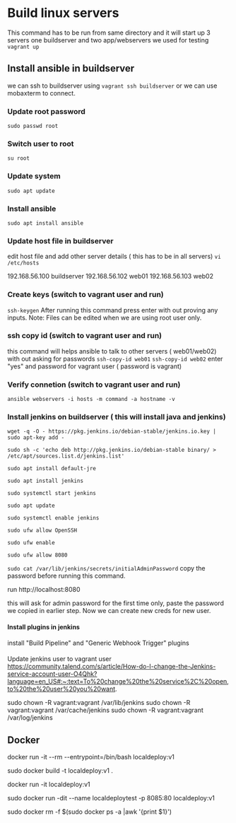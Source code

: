 # Build linux servers

This command has to be run from same directory and it will start up 3 servers
one buildserver and two app/webservers we used for testing 
`vagrant up`

## Install ansible in buildserver

we can ssh to buildserver using 
`vagrant ssh buildserver`
or we can use mobaxterm to connect.

### Update root password
`sudo passwd root`

### Switch user to root
`su root`

### Update system
`sudo apt update`

### Install ansible
`sudo apt install ansible`

### Update host file in buildserver
edit host file and add other server details ( this has to be in all servers)
`vi /etc/hosts`

192.168.56.100 buildserver
192.168.56.102 web01
192.168.56.103 web02


### Create keys (switch to vagrant user and run)
`ssh-keygen`
After running this command press enter with out proving any inputs.
Note: Files can be edited when we are using root user only.

### ssh copy id (switch to vagrant user and run)
this command will helps ansible to talk to other servers ( web01/web02) with out asking for passwords
`ssh-copy-id web01`
`ssh-copy-id web02`
enter "yes" and password for vagrant user ( password is vagrant)

### Verify connetion (switch to vagrant user and run)
`ansible webservers -i hosts -m command -a hostname -v`


### Install jenkins on buildserver ( this will install java and jenkins)
`wget -q -O - https://pkg.jenkins.io/debian-stable/jenkins.io.key | sudo apt-key add -`

`sudo sh -c 'echo deb http://pkg.jenkins.io/debian-stable binary/ > /etc/apt/sources.list.d/jenkins.list'`

`sudo apt install default-jre`

`sudo apt install jenkins`

`sudo systemctl start jenkins`

`sudo apt update`

`sudo systemctl enable jenkins`

`sudo ufw allow OpenSSH`

`sudo ufw enable`

`sudo ufw allow 8080`

`sudo cat /var/lib/jenkins/secrets/initialAdminPassword`
copy the password before running this command.

run http://localhost:8080

this will ask for admin password for the first time only, paste the password we copied in earlier step.
Now we can create new creds for new user.

#### Install plugins in jenkins
install "Build Pipeline" and "Generic Webhook Trigger" plugins



####
Update jenkins user to vagrant user
https://community.talend.com/s/article/How-do-I-change-the-Jenkins-service-account-user-O4Qhk?language=en_US#:~:text=To%20change%20the%20service%2C%20open,to%20the%20user%20you%20want.

sudo chown -R vagrant:vagrant /var/lib/jenkins
sudo chown -R vagrant:vagrant /var/cache/jenkins
sudo chown -R vagrant:vagrant /var/log/jenkins



## Docker
docker run -it --rm --entrypoint=/bin/bash  localdeploy:v1 

sudo docker build -t localdeploy:v1 .


docker run -it   localdeploy:v1 

sudo docker run -dit --name localdeploytest -p 8085:80  localdeploy:v1 

sudo docker rm -f $(sudo docker ps -a |awk '{print $1}')